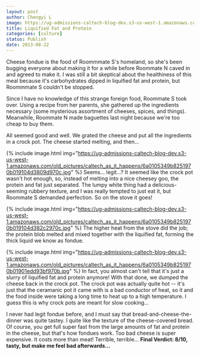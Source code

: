 ```yaml
---
layout: post
author: Chengyi L
image: https://ug-admissions-caltech-blog-dev.s3-us-west-1.amazonaws.com/old_pictures/caltech_as_it_happens/6a0105349b8251970b0192ac9c7219970d.jpg
title: Liquified Fat and Protein
categories: [culture]
status: Publish
date: 2013-08-22
---
```


Cheese fondue is the food of Roommmate S's homeland, so she's been bugging everyone about making it for a while before Roommate N caved in and agreed to make it. I was still a bit skeptical about the healthiness of this meal because it's carbohydrates dipped in liquified fat and protein, but Roommmate S couldn't be stopped.

Since I have no knowledge of this strange foreign food, Roommate S took over. Using a recipe from her parents, she gathered up the ingredients necessary (some mysterious assortment of cheeses, spices, and things). Meanwhile, Roommate N made baguettes last night because we're too cheap to buy them. 

All seemed good and well. We grated the cheese and put all the ingredients in a crock pot. The cheese started melting, and then...


{% include image.html img="https://ug-admissions-caltech-blog-dev.s3-us-west-1.amazonaws.com/old_pictures/caltech_as_it_happens/6a0105349b8251970b019104d3809d970c.jpg" %}
Seems... legit...? 
It seemed like the crock pot wasn't hot enough, so, instead of melting into a nice cheesey goo, the protein and fat just separated. The lumpy white thing had a delicious-seeming rubbery texture, and I was really tempted to just eat it, but Roommate S demanded perfection. So on the stove it goes! 


{% include image.html img="https://ug-admissions-caltech-blog-dev.s3-us-west-1.amazonaws.com/old_pictures/caltech_as_it_happens/6a0105349b8251970b019104d382c2970c.jpg" %}
The higher heat from the stove did the job; the protein blob melted and mixed together with the liquified fat, forming the thick liquid we know as fondue. 


{% include image.html img="https://ug-admissions-caltech-blog-dev.s3-us-west-1.amazonaws.com/old_pictures/caltech_as_it_happens/6a0105349b8251970b01901edd93bf970b.jpg" %}
In fact, you almost can't tell that it's just a slurry of liquified fat and protein anymore! With that done, we dumped the cheese back in the crock pot. The crock pot was actually quite hot -- it's just that the ceramanic pot it came with is a bad conductor of heat, so it and the food inside were taking a long time to heat up to a high temperature. I guess this is why crock pots are meant for slow cooking...

I never had legit fondue before, and I must say that bread-and-cheese-the-dinner was quite tastey. I quite like the texture of the cheese-covered bread. Of course, you get full super fast from the large amounts of fat and protein in the cheese, but that's how fondues work. 
Too bad cheese is super expensive. It costs more than meat! Terrible, terrible... 
**Final Verdict: 8/10, tasty, but make me feel bad afterwards...**
